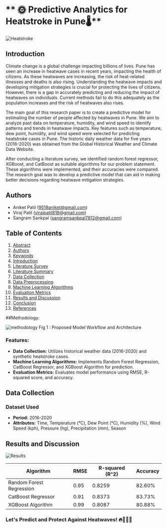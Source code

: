 # ** 🌞 Predictive Analytics for Heatstroke in Pune🌡️**

![Heatstroke](heatstroke_image.jpg)

## Introduction

Climate change is a global challenge impacting billions of lives. Pune has seen an increase in heatwave cases in recent years, impacting the health of citizens. As these heatwaves are increasing, the risk of heat-related illnesses and deaths is also rising. Understanding the heatwave impacts and developing mitigation strategies is crucial for protecting the lives of citizens. However, there is a gap in accurately predicting and reducing the impact of heatwaves on individuals. Current methods fail to do this adequately as the population increases and the risk of heatwaves also rises.

The main goal of this research paper is to create a predictive model for estimating the number of people affected by heatwaves in Pune. We aim to analyze past data on temperature, humidity, and wind speed to identify patterns and trends in heatwave impacts. Key features such as temperature, dew point, humidity, and wind speed were selected for predicting heatstroke cases in Pune. The historic daily weather data for five years (2016-2020) was obtained from the Global Historical Weather and Climate Data Website.

After conducting a literature survey, we identified random forest regressor, XGBoost, and CatBoost as suitable algorithms for our problem statement. These algorithms were implemented, and their accuracies were compared. The research goal was to develop a predictive model that can aid in making better decisions regarding heatwave mitigation strategies.

## Authors

- Aniket Patil (9518aniket@gmail.com)
- Viraj Patil (virajpatil818@gmail.com)
- Sangram Sankpal (sangramsankpal7812@gmail.com)

## Table of Contents

1. [Abstract](#abstract)
2. [Authors](#authors)
3. [Keywords](#keywords)
4. [Introduction](#introduction)
5. [Literature Survey](#literature-survey)
6. [Literature Summary](#literature-summary)
7. [Data Collection](#data-collection)
8. [Data Preprocessing](#data-preprocessing)
9. [Machine Learning Algorithms](#machine-learning-algorithms)
10. [Evaluation Metrics](#evaluation-metrics)
11. [Results and Discussion](#results-and-discussion)
12. [Conclusion](#conclusion)
13. [References](#references)


##Methodology: 

![methodology](https://github.com/Sangram0105/-Predictive-Analytics-for-Heatstroke-in-Pune/assets/115467468/a6eb73ff-0caa-4f6c-a438-44f61f1601a5) 
Fig 1 : Proposed Model Workflow and Architecture 
### Features:
- **Data Collection:** Utilizes historical weather data (2016-2020) and synthetic heatstroke cases.
- **Machine Learning Algorithms:** Implements Random Forest Regression, CatBoost Regressor, and XGBoost Algorithm for prediction.
- **Evaluation Metrics:** Evaluates model performance using RMSE, R-squared score, and accuracy.


## Data Collection

### Dataset Used

- **Period:** 2016-2020
- **Attributes:** Time, Temperature (°C), Dew Point (°C), Humidity (%), Wind Speed (kph), Pressure (hg), Precipitation (mm), Season


## Results and Discussion

![Results](https://github.com/Sangram0105/-Predictive-Analytics-for-Heatstroke-in-Pune/assets/115467468/ca446342-a2f2-4da0-a9b1-6b7f3bb96eb5)



| Algorithm              | RMSE   | R-squared (R^2) | Accuracy |
|------------------------|--------|------------------|----------|
| Random Forest Regression | 0.95 | 0.8259           | 82.60%   |
| CatBoost Regressor       | 0.91 | 0.8373           | 83.73%   |
| XGBoost Algorithm        | 0.99 | 0.8087           | 80.88%   |


### Let's Predict and Protect Against Heatwaves! 🔥👨‍⚕️🌊

